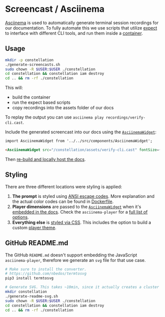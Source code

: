# Screencast / Asciinema

[Asciinema](https://github.com/asciinema/asciinema) is used to automatically generate
terminal session recordings for our documentation. To fully automate this we use scripts
that utilize [expect](https://manpages.debian.org/testing/expect/expect.1.en.html) to interface with different
CLI tools, and run them inside a [container](docker/Dockerfile).

## Usage

```sh
mkdir -p constellation
./generate-screencasts.sh
sudo chown -R $USER:$USER ./constellation
cd constellation && constellation iam destroy
cd .. && rm -rf ./constellation
```

This will:

+ build the container
+ run the expect based scripts
+ copy recordings into the assets folder of our docs

To replay the output you can use `asciinema play recordings/verify-cli.cast`.

Include the generated screencast into our docs using the [`AsciinemaWidget`](../src/components/AsciinemaWidget/index.js):

```md
import AsciinemaWidget from '../../src/components/AsciinemaWidget';

<AsciinemaWidget src="/constellation/assets/verify-cli.cast" fontSize={16} rows={20} cols={112} idleTimeLimit={3} preload={true} theme={'edgeless'} />
```

Then [re-build and locally host the docs](../README.md).

## Styling

There are three different locations were styling is applied:

1. **The prompt** is styled using [ANSI escape codes](https://en.wikipedia.org/wiki/ANSI_escape_code).
More explanation and the actual color codes can be found in [Dockerfile](docker/Dockerfile).
2. **Player dimensions** are passed to the [`AsciinemaWidget`](../src/components/AsciinemaWidget/index.js)
when it's [embedded in the docs](../docs/workflows/verify-cli.md). Check the `asciinema-player` for a
[full list of options](https://github.com/asciinema/asciinema-player#options).
3. **Everything else** is [styled via CSS](../src/css/custom.css). This includes the option to build a custom
[player theme](https://github.com/asciinema/asciinema-player/wiki/Custom-terminal-themes).

## GitHub README.md

The GitHub `README.md` doesn't support embedding the JavaScript `asciinema-player`, therefore we generate an
`svg` file for that use case.

```sh
# Make sure to install the converter.
# https://github.com/nbedos/termtosvg
pip3 install termtosvg

# Generate SVG. This takes ~10min, since it actually creates a cluster in GCP.
mkdir constellation
./generate-readme-svg.sh
sudo chown -R $USER:$USER ./constellation
cd constellation && constellation iam destroy
cd .. && rm -rf ./constellation
```
